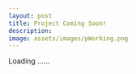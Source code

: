 ```yaml
---
layout: post
title: Project Coming Soon!
description:
image: assets/images/pWorking.png
---
```


Loading ......
